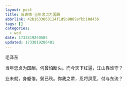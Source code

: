```yaml
---
layout: post
title: 诉衷情·当年忠贞为国酬
abbrlink: 42b1633060114f1d9b0889efbb10d436
tags: []
categories:
  - wcd
date: 1733819260585
updated: 1733819286481
---
```


毛泽东

当年忠贞为国酬，何曾怕断头。而今天下红遍，江山靠谁守？

业未就，身躯倦，鬓已秋。你我之辈，忍将夙愿，付与东流？
